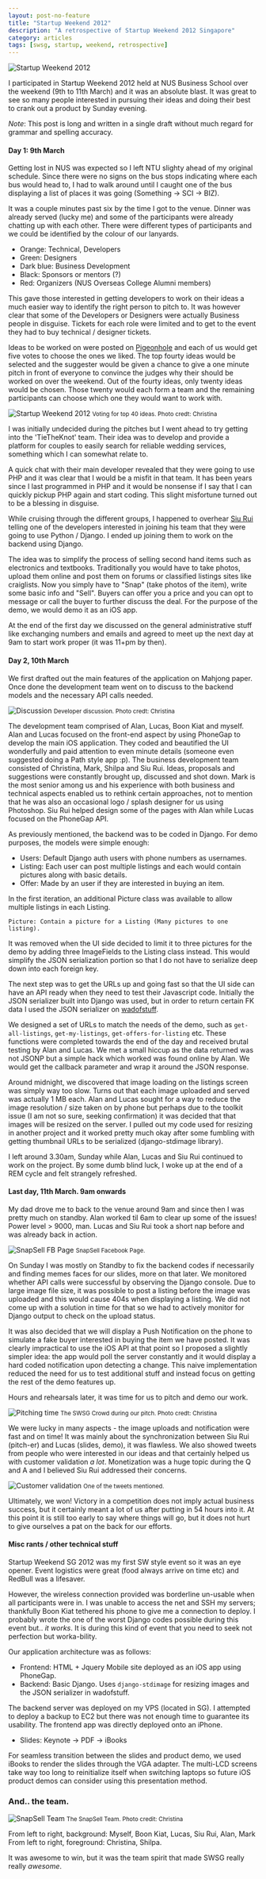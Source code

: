 ```yaml
---
layout: post-no-feature
title: "Startup Weekend 2012"
description: "A retrospective of Startup Weekend 2012 Singapore"
category: articles
tags: [swsg, startup, weekend, retrospective]
---
```


![Startup Weekend 2012](/images/swsg/swsg.png)

I participated in Startup Weekend 2012 held at NUS Business School over the
weekend (9th to 11th March) and it was an absolute blast. It was great to
see so many people interested in pursuing their ideas and doing their
best to crank out a product by Sunday evening.

*Note*: This post is long and written in a single draft without much regard
for grammar and spelling accuracy.

#### Day 1: 9th March

Getting lost in NUS was expected so I left NTU slighty ahead of my original
schedule. Since there were no signs on the bus stops indicating where each
bus would head to, I had to walk around until I caught one of the bus
displaying a list of places it was going (Something -> SCI -> BIZ).

It was a couple minutes past six by the time I got to the venue. Dinner was
already served (lucky me) and some of the participants were already chatting
up with each other. There were different types of participants and we could
be identified by the colour of our lanyards.

+ Orange: Technical, Developers
+ Green: Designers
+ Dark blue: Business Development
+ Black: Sponsors or mentors (?)
+ Red: Organizers (NUS Overseas College Alumni members)

This gave those interested in getting developers to work on their ideas a
much easier way to identify the right person to pitch to. It was however
clear that some of the Developers or Designers were actually Business people
in disguise. Tickets for each role were limited and to get to the event they
had to buy technical / designer tickets.

Ideas to be worked on were posted on
[Pigeonhole](http://phlive.at/) and each of us would get five votes to choose
the ones we liked. The top fourty ideas would be selected and the suggester
would be given a chance to give a one minute pitch in front of everyone to
convince the judges why their should be worked on over the weekend. Out of the
fourty ideas, only twenty ideas would be chosen. Those twenty would each form
a team and the remaining participants can choose which one they would want to
work with.


![Startup Weekend 2012](/images/swsg/voting.jpg)
<small>Voting for top 40 ideas. Photo credt: Christina</small>

I was initially undecided during the pitches but I went ahead to try getting
into the 'TieTheKnot' team. Their idea was to develop and provide a platform
for couples to easily search for reliable wedding services, something which
I can somewhat relate to.

A quick chat with their main developer revealed that they were going to use
PHP and it was clear that I would be a misfit in that team. It has been years
since I last programmed in PHP and it would be nonsense if I say that I can
quickly pickup PHP again and start coding. This slight misfortune turned out to
be a blessing in disguise.

While cruising through the different groups, I happened to overhear
[Siu Rui](https://twitter.com/#!/siurui) telling one of the developers interested
in joining his team that they were going to use Python / Django. I ended up joining
them to work on the backend using Django.

The idea was to simplify the process of selling second hand items such as
electronics and textbooks. Traditionally you would have to take photos, upload
them online and post them on forums or classified listings sites like craiglists.
Now you simply have to "Snap" (take photos of the item), write some basic info
and "Sell". Buyers can offer you a price and you can opt to message or call the
buyer to further discuss the deal. For the purpose of the demo, we would demo
it as an iOS app.

At the end of the first day we discussed on the general administrative stuff
like exchanging numbers and emails and agreed to meet up the next day at 9am
to start work proper (it was 11+pm by then).

#### Day 2, 10th March

We first drafted out the main features of the application on Mahjong paper. Once
done the development team went on to discuss to the backend models and the
necessary API calls needed.

![Discussion](/images/swsg/discussion.jpg)
<small>Developer discussion. Photo credt: Christina</small>

The development team comprised of Alan, Lucas, Boon Kiat and myself. Alan and Lucas
focused on the front-end aspect by using PhoneGap to develop the main iOS
application. They coded and beautified the UI wonderfully and paid attention to
even minute details (someone even suggested doing a Path style app :p). The business
development team consisted of Christina, Mark, Shilpa and Siu Rui. Ideas, proposals
and suggestions were constantly brought up, discussed and shot down. Mark is the most
senior among us and his experience with both business and technical aspects enabled
us to rethink certain approaches, not to mention that he was also an occasional
logo / splash designer for us using Photoshop. Siu Rui helped design some of the
pages with Alan while Lucas focused on the PhoneGap API.

As previously mentioned, the backend was to be coded in Django. For demo purposes,
the models were simple enough:

+ Users: Default Django auth users with phone numbers as usernames.
+ Listing: Each user can post multiple listings and each would contain pictures along with
basic details.
+ Offer: Made by an user if they are interested in buying an item.

In the first iteration, an additional Picture class was available to allow multiple
listings in each Listing.

    Picture: Contain a picture for a Listing (Many pictures to one listing).

It was removed when the UI side decided to limit it to three pictures for the demo by
adding three ImageFields to the Listing class instead. This would simplify the JSON
serialization portion so that I do not have to serialize deep down into each foreign key.

The next step was to get the URLs up and going fast so that the UI side can have an API
ready when they need to test their Javascript code. Initially the JSON serializer built
into Django was used, but in order to return certain FK data I used the JSON serializer
on [wadofstuff](http://wadofstuff.googlecode.com/).

We designed a set of URLs to match the needs of the demo, such as `get-all-listings`,
`get-my-listings`, `get-offers-for-listing` etc. These functions were completed towards the
end of the day and received brutal testing by Alan and Lucas. We met a small hiccup
as the data returned was not JSONP but a simple hack which worked was found online by Alan.
We would get the callback parameter and wrap it around the JSON response.

Around midnight, we discovered that image loading on the listings screen was
simply way too slow. Turns out that each image uploaded and served was actually 1 MB each.
Alan and Lucas sought for a way to reduce the image resolution / size taken on by phone
but perhaps due to the toolkit issue (I am not so sure, seeking confirmation) it was decided
that that images will be resized on the server. I pulled out my code used for resizing in
another project and it worked pretty much okay after some fumbling with getting thumbnail
URLs to be serialized (django-stdimage library).

I left around 3.30am, Sunday while Alan, Lucas and Siu Rui continued to work on the project.
By some dumb blind luck, I woke up at the end of a REM cycle and felt strangely refreshed.

#### Last day, 11th March. 9am onwards

My dad drove me to back to the venue around 9am and since then I was pretty much on standby.
Alan worked til 6am to clear up some of the issues! Power level > 9000, man. Lucas and Siu
Rui took a short nap before and was already back in action.

![SnapSell FB Page](/images/swsg/snapsell.png)
<small>SnapSell Facebook Page.</small>

On Sunday I was mostly on Standby to fix the backend codes if necessarily and finding
memes faces for our slides, more on that later. We monitored whether API calls
were successful by observing the Django console. Due to large image file size, it was
possible to post a listing before the image was uploaded and this would cause 404s when
displaying a listing. We did not come up with a solution in time for that so we
had to actively monitor for Django output to check on the upload status.

It was also decided that we will display a Push Notification on the phone to simulate
a fake buyer interested in buying the item we have posted. It was clearly impractical to
use the iOS API at that point so I proposed a slightly simpler idea: the app
would poll the server constantly and it would display a hard coded notification upon
detecting a change. This naive implementation reduced the need for us to test additional
stuff and instead focus on getting the rest of the demo features up.

Hours and rehearsals later, it was time for us to pitch and demo our work.

![Pitching time](/images/swsg/demo.jpg)
<small>The SWSG Crowd during our pitch. Photo credt: Christina</small>

We were lucky in many aspects - the image uploads and notification were fast and on time!
It was mainly about the synchronization between Siu Rui (pitch-er) and Lucas (slides, demo),
it was flawless. We also showed tweets from people who were interested in our
ideas and that certainly helped us with customer validation _a lot_.
Monetization was a huge topic during the Q and A and I believed Siu Rui
addressed their concerns.

![Customer validation](/images/swsg/tweet.png)
<small>One of the tweets mentioned.</small>

Ultimately, we won! Victory in a competition does not imply actual business success, but
it certainly meant a lot of us after putting in 54 hours into it. At this point it is
still too early to say where things will go, but it does not hurt to give ourselves
a pat on the back for our efforts.

#### Misc rants / other technical stuff

Startup Weekend SG 2012 was my first SW style event so it was an eye opener. Event logistics
were great (food always arrive on time etc) and RedBull was a lifesaver.

However, the wireless connection provided was borderline un-usable when all participants were in.
I was unable to access the net and SSH my servers; thankfully Boon Kiat tethered his phone to
give me a connection to deploy. I probably wrote the one of the worst Django
codes possible during this event but.. *it works*.  It is during this kind of
event that you need to seek not perfection but worka-bility.

Our application architecture was as follows:

+ Frontend: HTML + Jquery Mobile site deployed as an iOS app using PhoneGap.
+ Backend: Basic Django. Uses `django-stdimage` for resizing images and the JSON serializer in wadofstuff.

The backend server was deployed on my VPS (located in SG). I attempted to deploy a backup to EC2 but
there was not enough time to guarantee its usability. The frontend app was directly deployed onto
an iPhone.

+ Slides: Keynote -> PDF -> iBooks

For seamless transition between the slides and product demo, we used iBooks to render the slides
through the VGA adapter. The multi-LCD screens take way too long to reinitialize itself when switching
laptops so future iOS product demos can consider using this presentation method.

### And.. the team.

![SnapSell Team](/images/swsg/team.jpg)
<small>The SnapSell Team. Photo credit: Christina</small>

From left to right, background: Myself, Boon Kiat, Lucas, Siu Rui, Alan, Mark
From left to right, foreground: Christina, Shilpa.

It was awesome to win, but it was the team spirit that made SWSG really really *awesome*.
